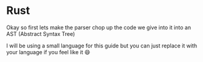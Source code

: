 # Rust
Okay so first lets make the parser chop up the code we
give into it into an AST (Abstract Syntax Tree)

I will be using a small language for this guide but you
can just replace it with your language if you feel like
it 😄

